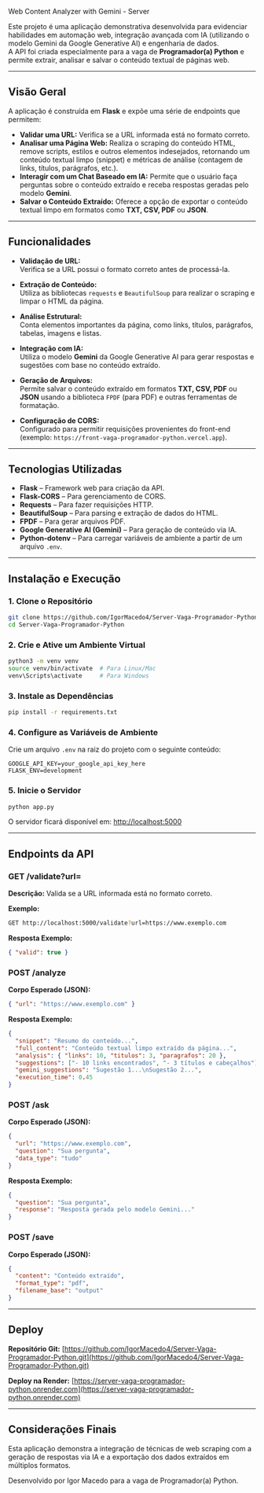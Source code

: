 Web Content Analyzer with Gemini - Server

Este projeto é uma aplicação demonstrativa desenvolvida para evidenciar habilidades em automação web, integração avançada com IA (utilizando o modelo Gemini da Google Generative AI) e engenharia de dados.  
A API foi criada especialmente para a vaga de **Programador(a) Python** e permite extrair, analisar e salvar o conteúdo textual de páginas web.

---

## Visão Geral

A aplicação é construída em **Flask** e expõe uma série de endpoints que permitem:

- **Validar uma URL:** Verifica se a URL informada está no formato correto.
- **Analisar uma Página Web:** Realiza o scraping do conteúdo HTML, remove scripts, estilos e outros elementos indesejados, retornando um conteúdo textual limpo (snippet) e métricas de análise (contagem de links, títulos, parágrafos, etc.).
- **Interagir com um Chat Baseado em IA:** Permite que o usuário faça perguntas sobre o conteúdo extraído e receba respostas geradas pelo modelo **Gemini**.
- **Salvar o Conteúdo Extraído:** Oferece a opção de exportar o conteúdo textual limpo em formatos como **TXT, CSV, PDF** ou **JSON**.

---

## Funcionalidades

- **Validação de URL:**  
  Verifica se a URL possui o formato correto antes de processá-la.

- **Extração de Conteúdo:**  
  Utiliza as bibliotecas `requests` e `BeautifulSoup` para realizar o scraping e limpar o HTML da página.

- **Análise Estrutural:**  
  Conta elementos importantes da página, como links, títulos, parágrafos, tabelas, imagens e listas.

- **Integração com IA:**  
  Utiliza o modelo **Gemini** da Google Generative AI para gerar respostas e sugestões com base no conteúdo extraído.

- **Geração de Arquivos:**  
  Permite salvar o conteúdo extraído em formatos **TXT, CSV, PDF** ou **JSON** usando a biblioteca `FPDF` (para PDF) e outras ferramentas de formatação.

- **Configuração de CORS:**  
  Configurado para permitir requisições provenientes do front-end (exemplo: `https://front-vaga-programador-python.vercel.app`).

---

## Tecnologias Utilizadas

- **Flask** – Framework web para criação da API.
- **Flask-CORS** – Para gerenciamento de CORS.
- **Requests** – Para fazer requisições HTTP.
- **BeautifulSoup** – Para parsing e extração de dados do HTML.
- **FPDF** – Para gerar arquivos PDF.
- **Google Generative AI (Gemini)** – Para geração de conteúdo via IA.
- **Python-dotenv** – Para carregar variáveis de ambiente a partir de um arquivo `.env`.

---

## Instalação e Execução

### 1. Clone o Repositório

```bash
git clone https://github.com/IgorMacedo4/Server-Vaga-Programador-Python.git
cd Server-Vaga-Programador-Python
```

### 2. Crie e Ative um Ambiente Virtual

```bash
python3 -m venv venv
source venv/bin/activate  # Para Linux/Mac
venv\Scripts\activate     # Para Windows
```

### 3. Instale as Dependências

```bash
pip install -r requirements.txt
```

### 4. Configure as Variáveis de Ambiente

Crie um arquivo `.env` na raiz do projeto com o seguinte conteúdo:

```
GOOGLE_API_KEY=your_google_api_key_here
FLASK_ENV=development
```

### 5. Inicie o Servidor

```bash
python app.py
```

O servidor ficará disponível em:
[http://localhost:5000](http://localhost:5000)

---

## Endpoints da API

### **GET /validate?url=<url>**

**Descrição:**
Valida se a URL informada está no formato correto.

**Exemplo:**

```bash
GET http://localhost:5000/validate?url=https://www.exemplo.com
```

**Resposta Exemplo:**

```json
{ "valid": true }
```

### **POST /analyze**

**Corpo Esperado (JSON):**

```json
{ "url": "https://www.exemplo.com" }
```

**Resposta Exemplo:**

```json
{
  "snippet": "Resumo do conteúdo...",
  "full_content": "Conteúdo textual limpo extraído da página...",
  "analysis": { "links": 10, "titulos": 3, "paragrafos": 20 },
  "suggestions": ["- 10 links encontrados", "- 3 títulos e cabeçalhos"],
  "gemini_suggestions": "Sugestão 1...\nSugestão 2...",
  "execution_time": 0.45
}
```

### **POST /ask**

**Corpo Esperado (JSON):**

```json
{
  "url": "https://www.exemplo.com",
  "question": "Sua pergunta",
  "data_type": "tudo"
}
```

**Resposta Exemplo:**

```json
{
  "question": "Sua pergunta",
  "response": "Resposta gerada pelo modelo Gemini..."
}
```

### **POST /save**

**Corpo Esperado (JSON):**

```json
{
  "content": "Conteúdo extraído",
  "format_type": "pdf",
  "filename_base": "output"
}
```

---

## Deploy

**Repositório Git:**
[https://github.com/IgorMacedo4/Server-Vaga-Programador-Python.git](https://github.com/IgorMacedo4/Server-Vaga-Programador-Python.git)

**Deploy na Render:**
[https://server-vaga-programador-python.onrender.com](https://server-vaga-programador-python.onrender.com)

---

## Considerações Finais

Esta aplicação demonstra a integração de técnicas de web scraping com a geração de respostas via IA e a exportação dos dados extraídos em múltiplos formatos.

Desenvolvido por Igor Macedo para a vaga de Programador(a) Python.

